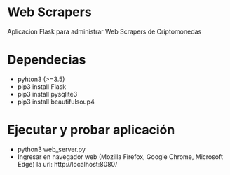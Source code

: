 # Web Scrapers
Aplicacion Flask para administrar Web Scrapers de Criptomonedas

# Dependecias
+ pyhton3 (>=3.5)
+ pip3 install Flask
+ pip3 install pysqlite3
+ pip3 install beautifulsoup4

# Ejecutar y probar aplicación
+ python3 web_server.py
+ Ingresar en navegador web (Mozilla Firefox, Google Chrome, Microsoft Edge) la url: http://localhost:8080/
